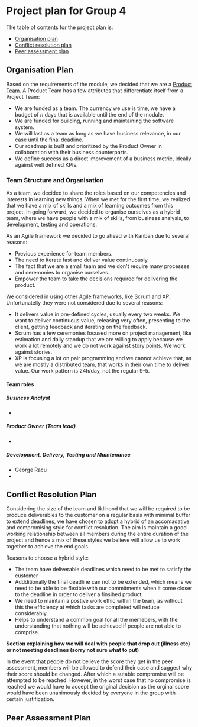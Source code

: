 # Project plan for Group 4

The table of contents for the project plan is:

* [Organisation plan](#organisation-plan)
* [Conflict resolution plan](#conflict-resolution-plan)
* [Peer assessment plan](#peer-assessment-plan)

## Organisation Plan

Based on the requirements of the module, we decided that we are a [Product Team](https://martinfowler.com/articles/products-over-projects.html). A Product Team has a few attributes that differentiate itself from a Project Team:
* We are funded as a team. The currency we use is time, we have a budget of _n_ days that is available until the end of the module.
* We are funded for building, running and maintaining the software system.
* We will last as a team as long as we have business relevance, in our case until the final deadline.
* Our roadmap is built and prioritized by the Product Owner in collaboration with their business counterparts.
* We define success as a direct improvement of a business metric, ideally against well defined KPIs.

### Team Structure and Organisation

As a team, we decided to share the roles based on our competencies and interests in learning new things. When we met for the first time, we realized that we have a mix of skills and a mix of learning outcomes from this project. In going forward, we decided to organise ourselves as a hybrid team, where we have people with a mix of skills, from business analysis, to development, testing and operations.

As an Agile framework we decided to go ahead with Kanban due to several reasons:
* Previous experience for team members.
* The need to iterate fast and deliver value continuously.
* The fact that we are a small team and we don't require many processes and ceremonies to organise ourselves.
* Empower the team to take the decisions required for delivering the product.

We considered in using other Agile frameworks, like Scrum and XP. Unfortunatelly they were not considered due to several reasons:
* It delivers value in pre-defined cycles, usually every two weeks. We want to deliver continuous value, releasing very often, presenting to the client, getting feedback and iterating on the feedback.
* Scrum has a few ceremonies focused more on project management, like estimation and daily standup that we are willing to apply because we work a lot remotely and we do not work against story points. We work against stories.
* XP is focusing a lot on pair programming and we cannot achieve that, as we are mostly a distributed team, that works in their own time to deliver value. Our work pattern is 24h/day, not the regular 9-5.

#### Team roles

##### Business Analyst

* 

##### Product Owner (Team lead)

* 

##### Development, Delivery, Testing and Maintenance

* George Racu
* 

## Conflict Resolution Plan

Considering the size of the team and liklihood that we will be required to be produce deliverables to the customer on a regular basis with minimal buffer to extend deadlines, we have chosen to adopt a hybrid of an accomadative and compromising style for conflict resolution. The aim is maintain a good working relationship between all members during the entire duration of the project and hence a mix of these styles we believe will allow us to work together to achieve the end goals. 

Reasons to choose a hybrid style:
* The team have deliverable deadlines which need to be met to satisfy the customer
* Addditionally the final deadline can not to be extended, which means we need to be able to be flexible with our commitments when it come closer to the deadline in order to deliver a finsihed product. 
* We need to maintain a postive work ethic within the team, as without this the efficiency at which tasks are completed will reduce considerably.
* Helps to understand a common goal for all the memebers, with the understanding that nothing will be achieved if people are not able to comprise. 

**Section explaining how we will deal with people that drop out (illness etc) or not meeting deadlines (sorry not sure what to put)**

In the event that people do not believe the score they get in the peer assessment, members will be allowed to defend their case and suggest why their score should be changed. After which a sutable compromise will be attempted to be reached. However, in the worst case that no compromise is reached we would have to accept the original decision as the orginal score would have been unanimously decided by everyone in the group with certain justification. 

## Peer Assessment Plan
